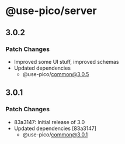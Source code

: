 # @use-pico/server

## 3.0.2

### Patch Changes

- Improved some UI stuff, improved schemas
- Updated dependencies
    - @use-pico/common@3.0.5

## 3.0.1

### Patch Changes

- 83a3147: Initial release of 3.0
- Updated dependencies [83a3147]
  - @use-pico/common@3.0.1
